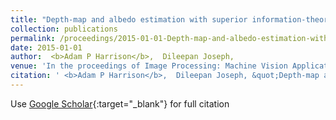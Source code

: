 ```yaml
---
title: "Depth-map and albedo estimation with superior information-theoretic performance"
collection: publications
permalink: /proceedings/2015-01-01-Depth-map-and-albedo-estimation-with-superior-information-theoretic-performance
date: 2015-01-01
author:  <b>Adam P Harrison</b>,  Dileepan Joseph, 
venue: 'In the proceedings of Image Processing: Machine Vision Applications VIII'
citation: ' <b>Adam P Harrison</b>,  Dileepan Joseph, &quot;Depth-map and albedo estimation with superior information-theoretic performance.&quot; <i>In the proceedings of Image Processing: Machine Vision Applications VIII</i>, 2015.'
---
```

Use [Google Scholar](https://scholar.google.com/scholar?q=Depth+map+and+albedo+estimation+with+superior+information+theoretic+performance){:target="_blank"} for full citation